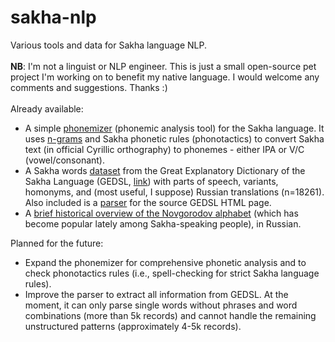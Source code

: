 # sakha-nlp
Various tools and data for Sakha language NLP.\
\
**NB**: I'm not a linguist or NLP engineer. This is just a small open-source pet project I'm working on to benefit my native language. I would welcome any comments and suggestions. Thanks :)\
\
Already available:

* A simple [phonemizer](https://github.com/ogpetrov/sakha-nlp/blob/main/code/phonetics/sakha_phonemizer.py) (phonemic analysis tool) for the Sakha language. It uses [n-grams](https://en.wikipedia.org/wiki/N-gram) and Sakha phonetic rules (phonotactics) to convert Sakha text (in official Cyrillic orthography) to phonemes - either IPA or V/C (vowel/consonant).
* A Sakha words [dataset](https://github.com/ogpetrov/sakha-nlp/blob/main/data/btsja_parsed_v01.csv) from the Great Explanatory Dictionary of the Sakha Language (GEDSL, [link](https://igi.ysn.ru/btsja/)) with parts of speech, variants, homonyms, and (most useful, I suppose) Russian translations (n=18261). Also included is a [parser](https://github.com/ogpetrov/sakha-nlp/blob/main/data/btsja_src/btsja_parser.py) for the source GEDSL HTML page.
* A [brief historical overview of the Novgorodov alphabet](https://github.com/ogpetrov/sakha-nlp/blob/main/info/novgorodov_histreview/novgorodov_histreview.md) (which has become popular lately among Sakha-speaking people), in Russian.

Planned for the future:

* Expand the phonemizer for comprehensive phonetic analysis and to check phonotactics rules (i.e., spell-checking for strict Sakha language rules).
* Improve the parser to extract all information from GEDSL. At the moment, it can only parse single words without phrases and word combinations (more than 5k records) and cannot handle the remaining unstructured patterns (approximately 4-5k records).
